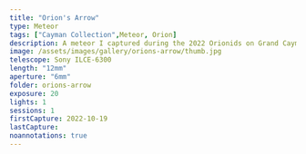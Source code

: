 ```yaml
---
title: "Orion's Arrow"
type: Meteor
tags: ["Cayman Collection",Meteor, Orion]
description: A meteor I captured during the 2022 Orionids on Grand Cayman.
image: /assets/images/gallery/orions-arrow/thumb.jpg
telescope: Sony ILCE-6300
length: "12mm"
aperture: "6mm"
folder: orions-arrow
exposure: 20
lights: 1
sessions: 1 
firstCapture: 2022-10-19 
lastCapture:
noannotations: true
---
```

